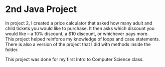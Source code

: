 # 2nd Java Project

In project 2, I created a price calculator that asked how many adult and child tickets you would like to purchase. 
It then asks which discount you would like – a 10% discount, a $10 discount, or whichever pays more.  
This project helped reinforce my knowledge of loops and case statements. There is also a version of the project that 
I did with methods inside the folder.

This project was done for my first Intro to Computer Science class. 
